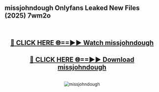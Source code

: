 <h2>missjohndough Onlyfans Leaked New Files (2025) 7wm2o</h2>
<br>
<div align="center">
<h2><a href="https://mediafiles.top/missjohndough&ref=git" rel="nofollow">🔴 CLICK HERE 🌐==►► Watch missjohndough</a></h2>
<h2><a href="https://mediafiles.top/missjohndough&ref=git" rel="nofollow">🔴 CLICK HERE 🌐==►► Download missjohndough</a></h2>
<br>
<a href="https://mediafiles.top/missjohndough&ref=git" rel="nofollow" data-target="animated-image.originalLink"><img src="https://i.ibb.co.com/xMMVF88/686577567.gif" alt="missjohndough" style="max-width: 100%; display: inline-block;" data-target="animated-image.originalImage"></a>
</div>
<br>
<br>